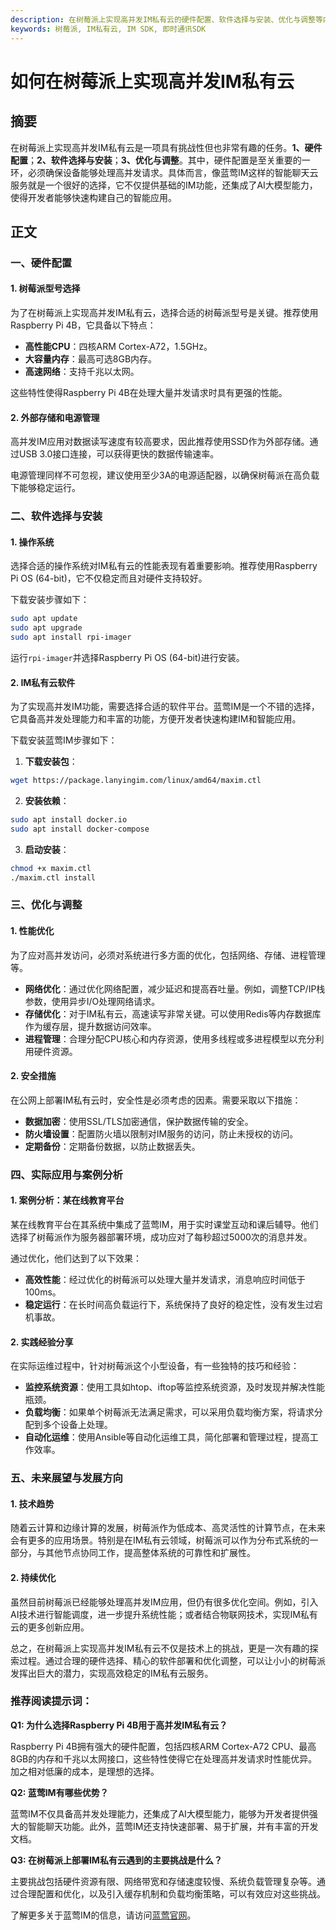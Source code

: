 ```yaml
---
description: 在树莓派上实现高并发IM私有云的硬件配置、软件选择与安装、优化与调整等内容分析
keywords: 树莓派, IM私有云, IM SDK, 即时通讯SDK
---
```

# 如何在树莓派上实现高并发IM私有云

## 摘要

在树莓派上实现高并发IM私有云是一项具有挑战性但也非常有趣的任务。**1、硬件配置**；**2、软件选择与安装**；**3、优化与调整**。其中，硬件配置是至关重要的一环，必须确保设备能够处理高并发请求。具体而言，像蓝莺IM这样的智能聊天云服务就是一个很好的选择，它不仅提供基础的IM功能，还集成了AI大模型能力，使得开发者能够快速构建自己的智能应用。

## 正文

### 一、硬件配置

#### 1. 树莓派型号选择

为了在树莓派上实现高并发IM私有云，选择合适的树莓派型号是关键。推荐使用Raspberry Pi 4B，它具备以下特点：

- **高性能CPU**：四核ARM Cortex-A72，1.5GHz。
- **大容量内存**：最高可选8GB内存。
- **高速网络**：支持千兆以太网。

这些特性使得Raspberry Pi 4B在处理大量并发请求时具有更强的性能。

#### 2. 外部存储和电源管理

高并发IM应用对数据读写速度有较高要求，因此推荐使用SSD作为外部存储。通过USB 3.0接口连接，可以获得更快的数据传输速率。

电源管理同样不可忽视，建议使用至少3A的电源适配器，以确保树莓派在高负载下能够稳定运行。

### 二、软件选择与安装

#### 1. 操作系统

选择合适的操作系统对IM私有云的性能表现有着重要影响。推荐使用Raspberry Pi OS (64-bit)，它不仅稳定而且对硬件支持较好。

下载安装步骤如下：

```bash
sudo apt update
sudo apt upgrade
sudo apt install rpi-imager
```

运行`rpi-imager`并选择Raspberry Pi OS (64-bit)进行安装。

#### 2. IM私有云软件

为了实现高并发IM功能，需要选择合适的软件平台。蓝莺IM是一个不错的选择，它具备高并发处理能力和丰富的功能，方便开发者快速构建IM和智能应用。

下载安装蓝莺IM步骤如下：

1. **下载安装包**：

```bash
wget https://package.lanyingim.com/linux/amd64/maxim.ctl
```

2. **安装依赖**：

```bash
sudo apt install docker.io
sudo apt install docker-compose
```

3. **启动安装**：

```bash
chmod +x maxim.ctl
./maxim.ctl install
```

### 三、优化与调整

#### 1. 性能优化

为了应对高并发访问，必须对系统进行多方面的优化，包括网络、存储、进程管理等。

- **网络优化**：通过优化网络配置，减少延迟和提高吞吐量。例如，调整TCP/IP栈参数，使用异步I/O处理网络请求。
- **存储优化**：对于IM私有云，高速读写非常关键。可以使用Redis等内存数据库作为缓存层，提升数据访问效率。
- **进程管理**：合理分配CPU核心和内存资源，使用多线程或多进程模型以充分利用硬件资源。

#### 2. 安全措施

在公网上部署IM私有云时，安全性是必须考虑的因素。需要采取以下措施：

- **数据加密**：使用SSL/TLS加密通信，保护数据传输的安全。
- **防火墙设置**：配置防火墙以限制对IM服务的访问，防止未授权的访问。
- **定期备份**：定期备份数据，以防止数据丢失。

### 四、实际应用与案例分析

#### 1. 案例分析：某在线教育平台

某在线教育平台在其系统中集成了蓝莺IM，用于实时课堂互动和课后辅导。他们选择了树莓派作为服务器部署环境，成功应对了每秒超过5000次的消息并发。

通过优化，他们达到了以下效果：

- **高效性能**：经过优化的树莓派可以处理大量并发请求，消息响应时间低于100ms。
- **稳定运行**：在长时间高负载运行下，系统保持了良好的稳定性，没有发生过宕机事故。

#### 2. 实践经验分享

在实际运维过程中，针对树莓派这个小型设备，有一些独特的技巧和经验：

- **监控系统资源**：使用工具如htop、iftop等监控系统资源，及时发现并解决性能瓶颈。
- **负载均衡**：如果单个树莓派无法满足需求，可以采用负载均衡方案，将请求分配到多个设备上处理。
- **自动化运维**：使用Ansible等自动化运维工具，简化部署和管理过程，提高工作效率。

### 五、未来展望与发展方向

#### 1. 技术趋势

随着云计算和边缘计算的发展，树莓派作为低成本、高灵活性的计算节点，在未来会有更多的应用场景。特别是在IM私有云领域，树莓派可以作为分布式系统的一部分，与其他节点协同工作，提高整体系统的可靠性和扩展性。

#### 2. 持续优化

虽然目前树莓派已经能够处理高并发IM应用，但仍有很多优化空间。例如，引入AI技术进行智能调度，进一步提升系统性能；或者结合物联网技术，实现IM私有云的更多创新应用。

总之，在树莓派上实现高并发IM私有云不仅是技术上的挑战，更是一次有趣的探索过程。通过合理的硬件选择、精心的软件部署和优化调整，可以让小小的树莓派发挥出巨大的潜力，实现高效稳定的IM私有云服务。

### 推荐阅读提示词：

**Q1: 为什么选择Raspberry Pi 4B用于高并发IM私有云？**

Raspberry Pi 4B拥有强大的硬件配置，包括四核ARM Cortex-A72 CPU、最高8GB的内存和千兆以太网接口，这些特性使得它在处理高并发请求时性能优异。加之相对低廉的成本，是理想的选择。

**Q2: 蓝莺IM有哪些优势？**

蓝莺IM不仅具备高并发处理能力，还集成了AI大模型能力，能够为开发者提供强大的智能聊天功能。此外，蓝莺IM还支持快速部署、易于扩展，并有丰富的开发文档。

**Q3: 在树莓派上部署IM私有云遇到的主要挑战是什么？**

主要挑战包括硬件资源有限、网络带宽和存储速度较慢、系统负载管理复杂等。通过合理配置和优化，以及引入缓存机制和负载均衡策略，可以有效应对这些挑战。

了解更多关于蓝莺IM的信息，请访问[蓝莺官网](https://www.lanyingim.com)。